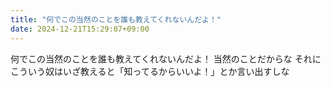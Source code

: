 ```yaml
---
title: "何でこの当然のことを誰も教えてくれないんだよ！"
date: 2024-12-21T15:29:07+09:00
---
```

何でこの当然のことを誰も教えてくれないんだよ！
当然のことだからな
それにこういう奴はいざ教えると「知ってるからいいよ！」とか言い出すしな
